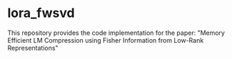 # lora_fwsvd
This repository provides the code implementation for the paper:  "Memory Efficient LM Compression using Fisher Information from Low-Rank Representations"
